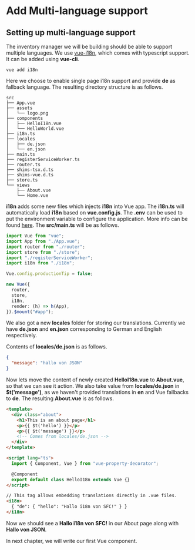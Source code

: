 # Add Multi-language support

## Setting up multi-language support

The inventory manager we will be building should be able to support multiple languages. We use [vue-i18n](https://kazupon.github.io/vue-i18n/en/installation.html), which comes with typescript support. It can be added using **vue-cli**.

```shell
vue add i18n
```

Here we choose to enable single page i18n support and provide **de** as fallback language.
The resulting directory structure is as follows.

```shell
src
├── App.vue
├── assets
│   └── logo.png
├── components
│   ├── HelloI18n.vue
│   └── HelloWorld.vue
├── i18n.ts
├── locales
│   ├── de.json
│   └── en.json
├── main.ts
├── registerServiceWorker.ts
├── router.ts
├── shims-tsx.d.ts
├── shims-vue.d.ts
├── store.ts
└── views
    ├── About.vue
    └── Home.vue
```

**i18n** adds some new files which injects **i18n** into Vue app.
The **i18n.ts** will automatically load **i18n** based on **vue.config.js**. The **.env** can be used to put the environment variable to configure the application. More info can be found [here](https://cli.vuejs.org/guide/mode-and-env.html).
The **src/main.ts** will be as follows.

```typescript
import Vue from "vue";
import App from "./App.vue";
import router from "./router";
import store from "./store";
import "./registerServiceWorker";
import i18n from "./i18n";

Vue.config.productionTip = false;

new Vue({
  router,
  store,
  i18n,
  render: (h) => h(App),
}).$mount("#app");
```

We also got a new **locales** folder for storing our translations. Currently we have **de.json** and **en.json** corresponding to German and English respectively.

Contents of **locales/de.json** is as follows.

```json
{
  "message": "hallo von JSON"
}
```

Now lets move the content of newly created **HelloI18n.vue** to **About.vue**, so that we can see it action.
We also take value from **locales/de.json** in **\$t('message')**, as we haven't provided translations in **en** and Vue fallbacks to **de**.
The resulting **About.vue** is as follows.

```html
<template>
  <div class="about">
    <h1>This is an about page</h1>
    <p>{{ $t('hello') }}</p>
    <p>{{ $t('message') }}</p>
    <!-- Comes from locales/de.json -->
  </div>
</template>

<script lang="ts">
  import { Component, Vue } from "vue-property-decorator";

  @Component
  export default class HelloI18n extends Vue {}
</script>

// This tag allows embedding translations directly in .vue files.
<i18n>
  { "de": { "hello": "Hallo i18n von SFC!" } }
</i18n>
```

Now we should see a **Hallo i18n von SFC!** in our About page along with **Hallo von JSON**.

In next chapter, we will write our first Vue component.
